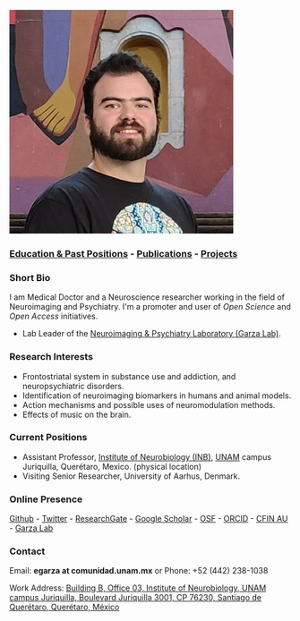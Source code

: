 ![Eduardo Garza](ed_2018.jpg)

### [Education & Past Positions](pos.md) - [Publications](pub.md) - [Projects](proj1.md)

### Short Bio
I am Medical Doctor and a Neuroscience researcher working in the field of Neuroimaging and Psychiatry. I'm a promoter and user of *Open Science* and *Open Access* initiatives. 

* Lab Leader of the [Neuroimaging & Psychiatry Laboratory (Garza Lab)](https://garzalab.github.io).

### Research Interests

* Frontostriatal system in substance use and addiction, and neuropsychiatric disorders.
* Identification of neuroimaging biomarkers in humans and animal models.
* Action mechanisms and possible uses of neuromodulation methods.
* Effects of music on the brain.


### Current Positions
* Assistant Professor, [Institute of Neurobiology (INB)](https://inb.unam.mx), [UNAM](https://www.unam.mx) campus Juriquilla, Querétaro, Mexico. (physical location)
* Visiting Senior Researcher, University of Aarhus, Denmark.


### Online Presence
[Github](https://github.com/egarza) - [Twitter](https://twitter.com/egarzav) - [ResearchGate](https://www.researchgate.net/profile/Eduardo_Garza_Villarreal) - [Google Scholar](https://scholar.google.dk/citations?user=bX502bUAAAAJ&hl=en) - [OSF](https://osf.io/uc6aj/) - [ORCID](https://orcid.org/0000-0003-1381-8648) - [CFIN AU](http://pure.au.dk/portal/en/eduardoa@cfin.au.dk) - [Garza Lab](https://garzalab.github.io)

### Contact
Email: **egarza at comunidad.unam.mx**	or Phone: +52 (442) 238-1038

Work Address: [Building B, Office 03, Institute of Neurobiology, UNAM campus Juriquilla, Boulevard Juriquilla 3001, CP 76230, Santiago de Querétaro, Querétaro, México](https://goo.gl/maps/Lim7hmn9zFA2) 
